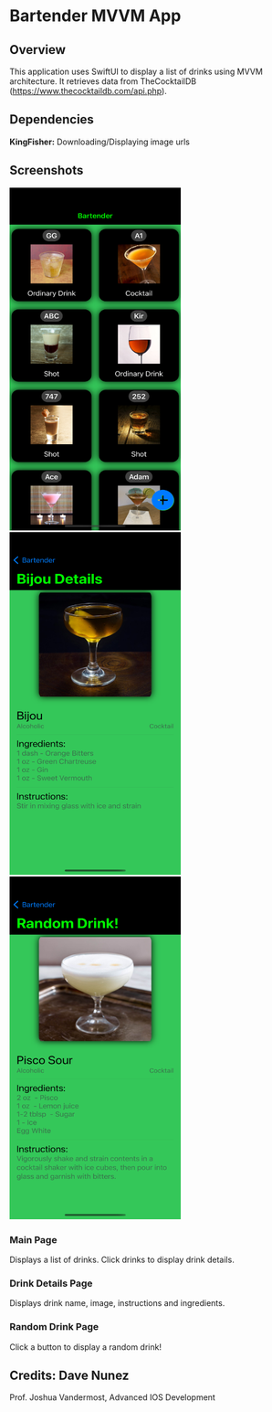 # Bartender MVVM App

## Overview
This application uses SwiftUI to display a list of drinks using MVVM architecture. It retrieves data from TheCocktailDB 
(https://www.thecocktaildb.com/api.php).  

## Dependencies  
**KingFisher:** Downloading/Displaying image urls  

## Screenshots
<p float="left">
  <img src="./screenshots/bartender_home.png" width="300" height="600">
  <img src="./screenshots/bartender_details.png" width="300" height="600">
  <img src="./screenshots/bartender_random.png" width="300" height="600">
</p>

### Main Page
Displays a list of drinks. Click drinks to display drink details.  

### Drink Details Page
Displays drink name, image, instructions and ingredients.  

### Random Drink Page
Click a button to display a random drink!  

## Credits: Dave Nunez
Prof. Joshua Vandermost, Advanced IOS Development
